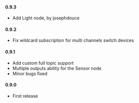 #### 0.9.3
 - Add Light node, by josephdouce

#### 0.9.2
 - Fix wildcard subscription for multi channels switch devices

#### 0.9.1
 - Add custom full topic support
 - Multiple outputs ability for the Sensor node
 - Minor bugs fixed

#### 0.9.0
 - First release
 